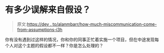 # 有多少误解来自假设？

> 原文:[https://dev . to/alanmbarr/how-much-miscommunication-come-from-assumptions-i3h](https://dev.to/alanmbarr/how-much-miscommunication-comes-from-assumptions-i3h)

你有没有遇到过这样的情况，你和你的同事正忙着实施一个项目，但在中途发现每个人对这个主题的假设都不一样？你是怎么处理的？